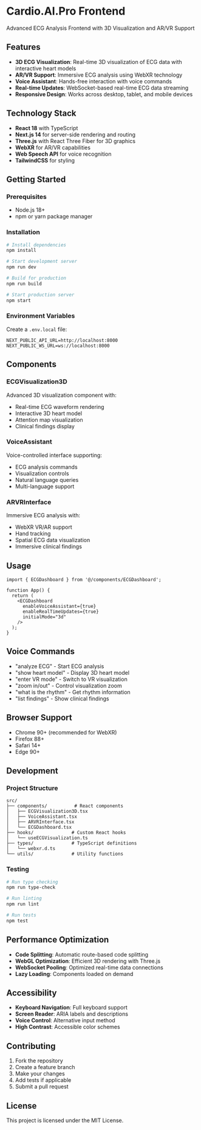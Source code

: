 # Cardio.AI.Pro Frontend

Advanced ECG Analysis Frontend with 3D Visualization and AR/VR Support

## Features

- **3D ECG Visualization**: Real-time 3D visualization of ECG data with interactive heart models
- **AR/VR Support**: Immersive ECG analysis using WebXR technology
- **Voice Assistant**: Hands-free interaction with voice commands
- **Real-time Updates**: WebSocket-based real-time ECG data streaming
- **Responsive Design**: Works across desktop, tablet, and mobile devices

## Technology Stack

- **React 18** with TypeScript
- **Next.js 14** for server-side rendering and routing
- **Three.js** with React Three Fiber for 3D graphics
- **WebXR** for AR/VR capabilities
- **Web Speech API** for voice recognition
- **TailwindCSS** for styling

## Getting Started

### Prerequisites

- Node.js 18+ 
- npm or yarn package manager

### Installation

```bash
# Install dependencies
npm install

# Start development server
npm run dev

# Build for production
npm run build

# Start production server
npm start
```

### Environment Variables

Create a `.env.local` file:

```env
NEXT_PUBLIC_API_URL=http://localhost:8000
NEXT_PUBLIC_WS_URL=ws://localhost:8000
```

## Components

### ECGVisualization3D
Advanced 3D visualization component with:
- Real-time ECG waveform rendering
- Interactive 3D heart model
- Attention map visualization
- Clinical findings display

### VoiceAssistant
Voice-controlled interface supporting:
- ECG analysis commands
- Visualization controls
- Natural language queries
- Multi-language support

### ARVRInterface
Immersive ECG analysis with:
- WebXR VR/AR support
- Hand tracking
- Spatial ECG data visualization
- Immersive clinical findings

## Usage

```tsx
import { ECGDashboard } from '@/components/ECGDashboard';

function App() {
  return (
    <ECGDashboard
      enableVoiceAssistant={true}
      enableRealTimeUpdates={true}
      initialMode="3d"
    />
  );
}
```

## Voice Commands

- "analyze ECG" - Start ECG analysis
- "show heart model" - Display 3D heart model
- "enter VR mode" - Switch to VR visualization
- "zoom in/out" - Control visualization zoom
- "what is the rhythm" - Get rhythm information
- "list findings" - Show clinical findings

## Browser Support

- Chrome 90+ (recommended for WebXR)
- Firefox 88+
- Safari 14+
- Edge 90+

## Development

### Project Structure

```
src/
├── components/          # React components
│   ├── ECGVisualization3D.tsx
│   ├── VoiceAssistant.tsx
│   ├── ARVRInterface.tsx
│   └── ECGDashboard.tsx
├── hooks/              # Custom React hooks
│   └── useECGVisualization.ts
├── types/              # TypeScript definitions
│   └── webxr.d.ts
└── utils/              # Utility functions
```

### Testing

```bash
# Run type checking
npm run type-check

# Run linting
npm run lint

# Run tests
npm test
```

## Performance Optimization

- **Code Splitting**: Automatic route-based code splitting
- **WebGL Optimization**: Efficient 3D rendering with Three.js
- **WebSocket Pooling**: Optimized real-time data connections
- **Lazy Loading**: Components loaded on demand

## Accessibility

- **Keyboard Navigation**: Full keyboard support
- **Screen Reader**: ARIA labels and descriptions
- **Voice Control**: Alternative input method
- **High Contrast**: Accessible color schemes

## Contributing

1. Fork the repository
2. Create a feature branch
3. Make your changes
4. Add tests if applicable
5. Submit a pull request

## License

This project is licensed under the MIT License.
